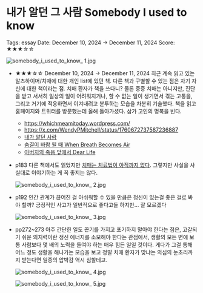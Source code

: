 # 내가 알던 그 사람 Somebody I used to know

Tags: essay
Date: December 10, 2024 → December 11, 2024
Score: ★★★☆☆

![somebody_i_used_to_know_ 1.jpg](somebody_i_used_to_know/somebody_i_used_to_know__1.jpg)

- ★★★☆☆ December 10, 2024 → December 11, 2024 최근 계속 읽고 있는 알츠하이머/치매에 대한 개인 list에 있던 책. 다른 책과 구별할 수 있는 점은 자기 자신에 대한 책이라는 점. 치매 환자가 책을 쓰다니? 물론 중증 치매는 아니지만, 진단을 받고 서서히 일상의 일이 어려워지거나, 할 수 없는 일이 생기면서 겪는 고통을, 그리고 거기에 적응하면서 이겨내려고 분투하는 모습을 차분히 기술했다. 책을 읽고 홈페이지와 트위터를 방문했는데 올해 돌아가셨다. 삼가 고인의 명복을 빈다.
    - https://whichmeamitoday.wordpress.com/
    - https://x.com/WendyPMitchell/status/1760672737587236887
    - [내가 알던 사람](https://www.notion.so/14e3f0c2cf658056acefffc86cd03cc8?pvs=21)
    - [숨결이 바람 될 때 When Breath Becomes Air](https://www.notion.so/When-Breath-Becomes-Air-1473f0c2cf658012a3f5ed542b24ee28?pvs=21)
    - [아버지의 죽음 앞에서 Dear Life](https://www.notion.so/Dear-Life-1413f0c2cf658032b1d2de515de6d95d?pvs=21)
- p183 다른 책에서도 읽었지만 [치매는 치료법이 아직까지 없다](https://www.notion.so/14e3f0c2cf658056acefffc86cd03cc8?pvs=21). 그렇지만 사실을 사실대로 이야기하는 게 꼭 좋지는 않다.
    
    ![somebody_i_used_to_know_ 2.jpg](somebody_i_used_to_know/somebody_i_used_to_know__2.jpg)
    
- p192 인간 관계가 끊어진 걸 아쉬워할 수 있을 만큼은 정신이 있는걸 좋은 걸로 봐야 할까? 긍정적인 사고가 일반적으로 좋다고들 하지만… 잘 모르겠다
    
    ![somebody_i_used_to_know_ 3.jpg](somebody_i_used_to_know/somebody_i_used_to_know__3.jpg)
    
- pp272~273 아주 간단한 일도 끈기를 가지고 포기하지 말아야 한다는 점은, 고갈되기 쉬운 의지력이란 정신 에너지를 소모해야 한다는 관점에서, 생활의 모든 면에 보통 사람보다 몇 배의 노력을 들여야 하는 매우 힘든 일일 것이다. 게다가 그걸 통해 어느 정도 생활을 해나가는 모습을 보고 정말 치매 환자가 맞냐는 의심의 눈초리까지 받는다면 일종의 압박감 역시 심할테고.
    
    ![somebody_i_used_to_know_ 4.jpg](somebody_i_used_to_know/somebody_i_used_to_know__4.jpg)
    
    ![somebody_i_used_to_know_ 5.jpg](somebody_i_used_to_know/somebody_i_used_to_know__5.jpg)
